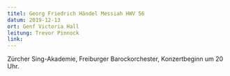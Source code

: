 ```yaml
---
titel: Georg Friedrich Händel Messiah HWV 56
datum: 2019-12-13
ort: Genf Victoria Hall
leitung: Trevor Pinnock
link:
---
```

Zürcher Sing-Akademie, Freiburger Barockorchester,
Konzertbeginn um 20 Uhr.
